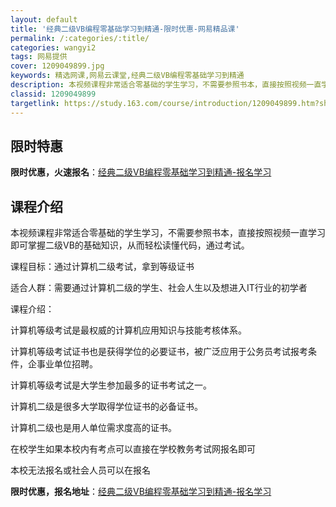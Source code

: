 ```yaml
---
layout: default
title: '经典二级VB编程零基础学习到精通-限时优惠-网易精品课'
permalink: /:categories/:title/
categories: wangyi2
tags: 网易提供
cover: 1209049899.jpg
keywords: 精选网课,网易云课堂,经典二级VB编程零基础学习到精通
description: 本视频课程非常适合零基础的学生学习，不需要参照书本，直接按照视频一直学习即可掌握二级VB的基础知识，从而轻松读懂代码，通
classid: 1209049899
targetlink: https://study.163.com/course/introduction/1209049899.htm?share=1&shareId=1025206652&utm_campaign=share&utm_medium=iphoneShare&utm_source=&utm_u=1025206652
---
```


## 限时特惠

**限时优惠，火速报名**：[经典二级VB编程零基础学习到精通-报名学习](https://study.163.com/course/introduction/1209049899.htm?share=1&shareId=1025206652&utm_campaign=share&utm_medium=iphoneShare&utm_source=&utm_u=1025206652)

## 课程介绍

本视频课程非常适合零基础的学生学习，不需要参照书本，直接按照视频一直学习即可掌握二级VB的基础知识，从而轻松读懂代码，通过考试。



课程目标：通过计算机二级考试，拿到等级证书

适合人群：需要通过计算机二级的学生、社会人生以及想进入IT行业的初学者 



课程介绍：

计算机等级考试是最权威的计算机应用知识与技能考核体系。

计算机等级考试证书也是获得学位的必要证书，被广泛应用于公务员考试报考条件，企事业单位招聘。

计算机等级考试是大学生参加最多的证书考试之一。

计算机二级是很多大学取得学位证书的必备证书。

计算机二级也是用人单位需求度高的证书。

在校学生如果本校内有考点可以直接在学校教务考试网报名即可

本校无法报名或社会人员可以在报名

**限时优惠，报名地址**：[经典二级VB编程零基础学习到精通-报名学习](https://study.163.com/course/introduction/1209049899.htm?share=1&shareId=1025206652&utm_campaign=share&utm_medium=iphoneShare&utm_source=&utm_u=1025206652)


